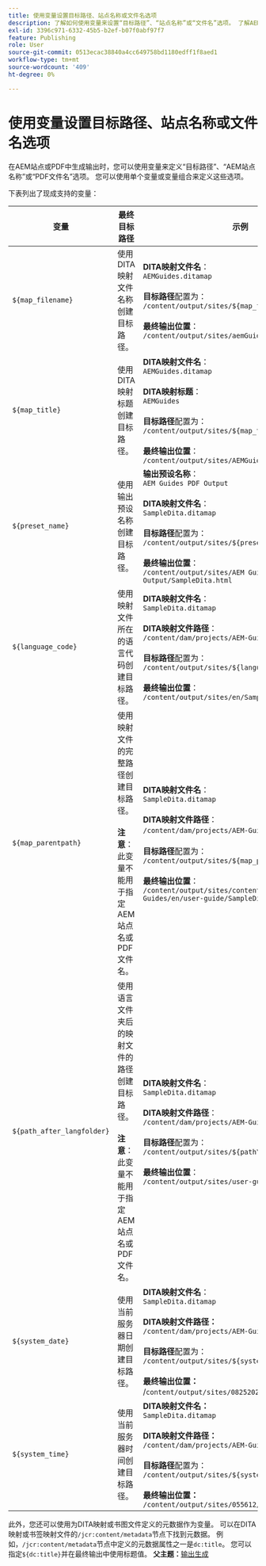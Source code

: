 ```yaml
---
title: 使用变量设置目标路径、站点名称或文件名选项
description: 了解如何使用变量来设置“目标路径”、“站点名称”或“文件名”选项。 了解AEM Guides中支持的现成变量。
exl-id: 3396c971-6332-45b5-b2ef-b07f0abf97f7
feature: Publishing
role: User
source-git-commit: 0513ecac38840a4cc649758bd1180edff1f8aed1
workflow-type: tm+mt
source-wordcount: '409'
ht-degree: 0%

---
```


# 使用变量设置目标路径、站点名称或文件名选项


在AEM站点或PDF中生成输出时，您可以使用变量来定义“目标路径”、“AEM站点名称”或“PDF文件名”选项。 您可以使用单个变量或变量组合来定义这些选项。

下表列出了现成支持的变量：

| 变量 | 最终目标路径 | 示例 |
| --- | --- | --- |
| `${map_filename}` | 使用DITA映射文件名称创建目标路径。 | **DITA映射文件名**：<br>`AEMGuides.ditamap`<br><br>**目标路径**&#x200B;配置为：<br>`/content/output/sites/${map_filename}`<br><br>**最终输出位置**：<br>`/content/output/sites/aemGuides/AEMGuides.html` |
| `${map_title}` | 使用DITA映射标题创建目标路径。 | **DITA映射文件名**：<br>`AEMGuides.ditamap`<br><br>**DITA映射标题**：<br>`AEMGuides`<br><br>**目标路径**&#x200B;配置为：<br>`/content/output/sites/${map_title}`<br><br>**最终输出位置**：<br>`/content/output/sites/AEMGuides/AEMGuides.html` |
| `${preset_name}` | 使用输出预设名称创建目标路径。 | **输出预设名称**：<br>`AEM Guides PDF Output`<br><br>**DITA映射文件名**：<br>`SampleDita.ditamap`<br><br>**目标路径**&#x200B;配置为：<br>`/content/output/sites/${preset_name}`<br><br>**最终输出位置**：<br>`/content/output/sites/AEM Guides PDF Output/SampleDita.html` |
| `${language_code}` | 使用映射文件所在的语言代码创建目标路径。 | **DITA映射文件名**：<br>`SampleDita.ditamap`<br><br>**DITA映射文件路径**：<br>`/content/dam/projects/AEM-Guides/en/user-guide/`<br><br>**目标路径**&#x200B;配置为：<br>`/content/output/sites/${language_code}`<br><br>**最终输出位置**：<br>`/content/output/sites/en/SampleDita.html` |
| `${map_parentpath}` | 使用映射文件的完整路径创建目标路径。<br><br>**注意**：此变量不能用于指定AEM站点名或PDF文件名。 | **DITA映射文件名**：<br>`SampleDita.ditamap`<br><br>**DITA映射文件路径**：<br>`/content/dam/projects/AEM-Guides/en/user-guide`/<br><br>**目标路径**&#x200B;配置为：<br>`/content/output/sites/${map_parentpath}`<br><br>**最终输出位置**：<br>`/content/output/sites/content/dam/projects/AEM-Guides/en/user-guide/SampleDita.html` |
| `${path_after_langfolder}` | 使用语言文件夹后的映射文件的路径创建目标路径。<br><br>**注意**：此变量不能用于指定AEM站点名或PDF文件名。 | **DITA映射文件名**：<br>`SampleDita.ditamap`<br><br>**DITA映射文件路径**：<br>`/content/dam/projects/AEM-Guides/en/user-guide/`<br><br>**目标路径**&#x200B;配置为：<br>`/content/output/sites/${path\_after\_langfolder}`<br><br>**最终输出位置**：<br>`/content/output/sites/user-guide/SampleDita.html` |
| `${system_date}` | 使用当前服务器日期创建目标路径。 | **DITA映射文件名**： <br> `SampleDita.ditamap` <br><br> **DITA映射文件路径：** <br> `/content/dam/projects/AEM-Guides/en/user-guide/` <br><br> **目标路径**&#x200B;配置为： <br> `/content/output/sites/${system_date}` <br> <br> **最终输出位置：** <br> /`content/output/sites/08252023/SampleDita.html` |
| `${system_time}` | 使用当前服务器时间创建目标路径。 | **DITA映射文件名：** <br>`SampleDita.ditamap` <br> <br> **DITA映射文件路径：** <br>`/content/dam/projects/AEM-Guides/en/user-guide/` <br><Br>**目标路径**&#x200B;配置为： <br> `/content/output/sites/${system_time}`<br><br>**最终输出位置：**<br>`/content/output/sites/055612/SampleDita.html` |

此外，您还可以使用为DITA映射或书图文件定义的元数据作为变量。 可以在DITA映射或书签映射文件的`/jcr:content/metadata`节点下找到元数据。 例如，`/jcr:content/metadata`节点中定义的元数据属性之一是`dc:title`。 您可以指定`${dc:title}`并在最终输出中使用标题值。
**父主题：**&#x200B;[&#x200B;输出生成](generate-output.md)
